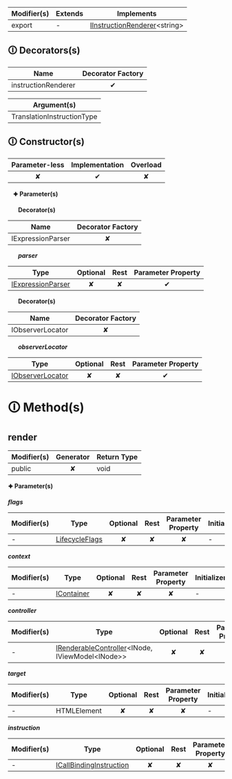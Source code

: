 | Modifier(s)                            | Extends                      | Implements                                    |
|----------------------------------------|------------------------------|-----------------------------------------------|
| export | - | [IInstructionRenderer](https://hamedfathi.gitbook.io/aurelia-2-doc-api/runtime/interface/renderer/iinstructionrenderer)&lt;string&gt; |

## &#128712; Decorators(s)

| Name       | Decorator Factory                        |
|------------|:----------------------------------------:|
| instructionRenderer | ✔  |

| Argument(s)                                           |
|-------------------------------------------------------|
| TranslationInstructionType  |

## &#128712; Constructor(s)

| Parameter-less                         | Implementation                          | Overload                          |
|:--------------------------------------:|:---------------------------------------:|:---------------------------------:|
| ✘ | ✔ | ✘ |

&nbsp;&nbsp; **&#128966; Parameter(s)**

&nbsp;&nbsp;&nbsp;&nbsp;&nbsp; **Decorator(s)**

| Name       | Decorator Factory                        |
|------------|:----------------------------------------:|
| IExpressionParser | ✘  |

&nbsp;&nbsp;&nbsp;&nbsp;&nbsp; _**parser**_

| Type                        | Optional                           | Rest                          | Parameter Property                          |
|-----------------------------|:----------------------------------:|:-----------------------------:|:-------------------------------------------:|
| [IExpressionParser](https://hamedfathi.gitbook.io/aurelia-2-doc-api/runtime/binding/interface/expression-parser/iexpressionparser) | ✘  | ✘ | ✔ |

&nbsp;&nbsp;&nbsp;&nbsp;&nbsp; **Decorator(s)**

| Name       | Decorator Factory                        |
|------------|:----------------------------------------:|
| IObserverLocator | ✘  |

&nbsp;&nbsp;&nbsp;&nbsp;&nbsp; _**observerLocator**_

| Type                        | Optional                           | Rest                          | Parameter Property                          |
|-----------------------------|:----------------------------------:|:-----------------------------:|:-------------------------------------------:|
| [IObserverLocator](https://hamedfathi.gitbook.io/aurelia-2-doc-api/runtime/observation/interface/observer-locator/iobserverlocator) | ✘  | ✘ | ✔ |

# &#128712; Method(s)

## render

| Modifier(s)                              | Generator                          | Return Type                       |
|------------------------------------------|:----------------------------------:|-----------------------------------|
| public | ✘ | void |

**&#128966; Parameter(s)**

_**flags**_

| Modifier(s)                              | Type                        | Optional                           | Rest                          | Parameter Property                          | Initializer                       |
|------------------------------------------|-----------------------------|:----------------------------------:|:-----------------------------:|:-------------------------------------------:|-----------------------------------|
| - | [LifecycleFlags](https://hamedfathi.gitbook.io/aurelia-2-doc-api/runtime/enum/flags/lifecycleflags) | ✘  | ✘ | ✘ | - |

_**context**_

| Modifier(s)                              | Type                        | Optional                           | Rest                          | Parameter Property                          | Initializer                       |
|------------------------------------------|-----------------------------|:----------------------------------:|:-----------------------------:|:-------------------------------------------:|-----------------------------------|
| - | [IContainer](https://hamedfathi.gitbook.io/aurelia-2-doc-api/kernel/interface/di/icontainer) | ✘  | ✘ | ✘ | - |

_**controller**_

| Modifier(s)                              | Type                        | Optional                           | Rest                          | Parameter Property                          | Initializer                       |
|------------------------------------------|-----------------------------|:----------------------------------:|:-----------------------------:|:-------------------------------------------:|-----------------------------------|
| - | [IRenderableController](https://hamedfathi.gitbook.io/aurelia-2-doc-api/runtime/interface/lifecycle/irenderablecontroller)&lt;INode, IViewModel&lt;INode&gt;&gt; | ✘  | ✘ | ✘ | - |

_**target**_

| Modifier(s)                              | Type                        | Optional                           | Rest                          | Parameter Property                          | Initializer                       |
|------------------------------------------|-----------------------------|:----------------------------------:|:-----------------------------:|:-------------------------------------------:|-----------------------------------|
| - | HTMLElement | ✘  | ✘ | ✘ | - |

_**instruction**_

| Modifier(s)                              | Type                        | Optional                           | Rest                          | Parameter Property                          | Initializer                       |
|------------------------------------------|-----------------------------|:----------------------------------:|:-----------------------------:|:-------------------------------------------:|-----------------------------------|
| - | [ICallBindingInstruction](https://hamedfathi.gitbook.io/aurelia-2-doc-api/runtime/interface/definitions/icallbindinginstruction) | ✘  | ✘ | ✘ | - |